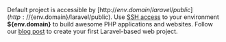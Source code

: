 Default project is accessible by [http://${env.domain}/laravel/public](http://${env.domain}/laravel/public).
Use [SSH access](https://docs.jelastic.com/ssh-access) to your environment **${env.domain}** to build awesome PHP applications and websites.
Follow our [blog post]() to create your first Laravel-based web project.

